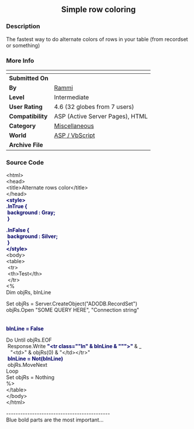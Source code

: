 ﻿<div align="center">

## Simple row coloring


</div>

### Description

The fastest way to do alternate colors of rows in your table (from recordset or something)
 
### More Info
 


<span>             |<span>
---                |---
**Submitted On**   |
**By**             |[Rammi](https://github.com/Planet-Source-Code/PSCIndex/blob/master/ByAuthor/rammi.md)
**Level**          |Intermediate
**User Rating**    |4.6 (32 globes from 7 users)
**Compatibility**  |ASP \(Active Server Pages\), HTML
**Category**       |[Miscellaneous](https://github.com/Planet-Source-Code/PSCIndex/blob/master/ByCategory/miscellaneous__4-1.md)
**World**          |[ASP / VbScript](https://github.com/Planet-Source-Code/PSCIndex/blob/master/ByWorld/asp-vbscript.md)
**Archive File**   |[](https://github.com/Planet-Source-Code/rammi-simple-row-coloring__4-6961/archive/master.zip)





### Source Code

<P>&lt;html&gt;<BR>&lt;head&gt;<BR>&lt;title&gt;Alternate rows
color&lt;/title&gt;<BR>&lt;/head&gt;<BR><FONT
color=#000066><STRONG>&lt;style&gt;<BR>.lnTrue {<BR>&nbsp;background :
Gray;<BR>&nbsp;}</STRONG></FONT></P>
<P><FONT color=#000066><STRONG>.lnFalse {<BR>&nbsp;background :
Silver;<BR>&nbsp;}<BR>&lt;/style&gt;<BR></STRONG></FONT>&lt;body&gt;<BR>&lt;table&gt;<BR>&nbsp;&lt;tr&gt;<BR>&nbsp;&lt;th&gt;Test&lt;/th&gt;<BR>&nbsp;&lt;/tr&gt;<BR>&lt;%<BR>Dim
objRs, blnLine</P>
<P>Set objRs = Server.CreateObject("ADODB.RecordSet")<BR>objRs.Open "SOME QUERY
HERE", "Connection string"<BR><BR><BR><FONT color=#000066><STRONG>blnLine =
False</STRONG></FONT></P>
<P>Do Until objRs.EOF<BR>&nbsp;Response.Write <STRONG><FONT
color=#000066>"&lt;tr class=""ln" &amp; blnLine &amp; """&gt;"
</FONT></STRONG>&amp; _<BR>&nbsp;&nbsp;&nbsp;"&lt;td&gt;" &amp; objRs(0) &amp;
"&lt;/td&gt;&lt;/tr&gt;"<BR>&nbsp;<STRONG><FONT color=#000066>blnLine =
Not(blnLine)&nbsp;</FONT></STRONG><BR>&nbsp;objRs.MoveNext<BR>Loop<BR>Set objRs
= Nothing<BR>%&gt;<BR>&lt;/table&gt;<BR>&lt;/body&gt;<BR>&lt;/html&gt;</P>
<P>--------------------------------------------<BR>Blue bold parts are the most
important...</P>

